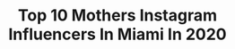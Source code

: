 ---
title: Top 10 Mothers Instagram Influencers In Miami In 2020
description: >-
  Find top mothers Instagram influencers in Miami in 2020. Most popular hashtags: #miami #beautiful #tiktok #baby.
platform: Instagram
profiles:
  - username: "krissroma"
    fullname: >-
      Kristina Romanova
    location: "United States"
    followers: 254615
    engagement: 132
    commentsToLikes: 0.023803
    avatar: "https://scontent-amt2-1.cdninstagram.com/v/t51.2885-19/s320x320/82625260_889618391475816_5096511075080208384_n.jpg?_nc_ht=scontent-amt2-1.cdninstagram.com&_nc_ohc=o4mEaB9ALxUAX9dqhgn&oh=104969b497290e1e305efabf33155af7&oe=5EB308C8"
    verified: true
    hashtags: "#oscars2020, #hoffacademy, #repost, #pangaiachallenge"
  - username: "danieladarlin"
    fullname: >-
      Daniela Darlin
    location: "United States"
    followers: 71273
    engagement: 149
    commentsToLikes: 0.046701
    avatar: "https://scontent-ams4-1.cdninstagram.com/v/t51.2885-19/s320x320/82010183_1489739071206734_2572153242381189120_n.jpg?_nc_ht=scontent-ams4-1.cdninstagram.com&_nc_ohc=rOOFr2Fo_yAAX-6e1fj&oh=558ade354d9e623b2b8ecd003cfe0f94&oe=5EB2F012"
    verified: false
    hashtags: "#trending, #youtube, #confia, #newborn"
  - username: "darlingjulietphoto"
    fullname: >-
      Julia Cox ✨
    location: "United States"
    followers: 22282
    engagement: 535
    commentsToLikes: 0.038706
    avatar: "https://scontent-ams4-1.cdninstagram.com/v/t51.2885-19/s320x320/92042775_526456108017522_5251154512193781760_n.jpg?_nc_ht=scontent-ams4-1.cdninstagram.com&_nc_ohc=opTmefosb9IAX_0cXu4&oh=f652a91efb3b6e5707f0d04f5d3fd3ec&oe=5EBB18BC"
    verified: false
    hashtags: "#selfquarantine"
  - username: "kin_derka"
    fullname: >-
      Kinga Trojan
    location: "United States"
    followers: 6552
    engagement: 1313
    commentsToLikes: 0.012909
    avatar: "https://scontent-bos3-1.cdninstagram.com/v/t51.2885-19/s320x320/87643517_1335602796624534_7107805544961802240_n.jpg?_nc_ht=scontent-bos3-1.cdninstagram.com&_nc_ohc=54P1pN5ech0AX8Kjact&oh=c702d8889d05c50e5383a71b80afa812&oe=5EB6AD2E"
    verified: false
    hashtags: "#bestsiblings, #model, #mood, #tbt"
  - username: "mario_ramil"
    fullname: >-
      MARIO RAMIL | Miami Comedian
    location: "United States"
    followers: 31851
    engagement: 534
    commentsToLikes: 0.120974
    avatar: "https://scontent-ams4-1.cdninstagram.com/v/t51.2885-19/s320x320/70330373_381913589407592_452568022603792384_n.jpg?_nc_ht=scontent-ams4-1.cdninstagram.com&_nc_ohc=TqLn5QZhqs0AX8pD3Ln&oh=9aa01aa480b954250daf52f3f4cc1fe8&oe=5EBA33BE"
    verified: false
    hashtags: "#marioramimcomedy, #claims, #ramil, #business"
  - username: "hannahw253"
    fullname: >-
      Hannah Graf MBE
    location: "United States"
    followers: 34545
    engagement: 669
    commentsToLikes: 0.020499
    avatar: "https://scontent-lhr8-1.cdninstagram.com/v/t51.2885-19/s320x320/62438315_421912605317368_1201858039854923776_n.jpg?_nc_ht=scontent-lhr8-1.cdninstagram.com&_nc_ohc=jJSj7KrMbAMAX-5VUFr&oh=7daaecbc9b6de3d487a746cba9b874af&oe=5EBA8772"
    verified: true
    hashtags: "#charity, #transition, #bikini, #love"
  - username: "jacobdooley"
    fullname: >-
      Jacob ☁️
    location: "United States"
    followers: 148912
    engagement: 738
    commentsToLikes: 0.022410
    avatar: "https://scontent-amt2-1.cdninstagram.com/v/t51.2885-19/s320x320/83945991_199052611150173_7353782900438859776_n.jpg?_nc_ht=scontent-amt2-1.cdninstagram.com&_nc_ohc=6Ydc-QIAdAUAX8REqVo&oh=1631444e6eab408028a5c2c6186a3db2&oe=5EB841AD"
    verified: false
    hashtags: ""
  - username: "weelovephotography"
    fullname: >-
      Luxury Newborn Photographer
    location: "United States"
    followers: 58129
    engagement: 91
    commentsToLikes: 0.069153
    avatar: "https://scontent-ams4-1.cdninstagram.com/v/t51.2885-19/s320x320/83874409_181384926615747_1528579960158027776_n.jpg?_nc_ht=scontent-ams4-1.cdninstagram.com&_nc_ohc=WpukxkjCR5oAX8G47zi&oh=d976d3f35ba77609a17f50ce4f50a845&oe=5EBC65DA"
    verified: false
    hashtags: "#mybabygirl, #maternity, #relax, #2020"
  - username: "amazing5grace_um"
    fullname: >-
      Jermaine Grace
    location: "United States"
    followers: 24891
    engagement: 409
    commentsToLikes: 0.033448
    avatar: "https://scontent-ams4-1.cdninstagram.com/v/t51.2885-19/s320x320/89825082_644115042822882_7237443046822903808_n.jpg?_nc_ht=scontent-ams4-1.cdninstagram.com&_nc_ohc=mf5KWEncYgwAX-IFb_I&oh=b8007dafa9c5181dd5392dbcce0939f7&oe=5EBB7F02"
    verified: true
    hashtags: "#2020, #newyear, #newme, #um"
  - username: "marialouisez"
    fullname: >-
      Maria Zachariassen
    location: "United States"
    followers: 11249
    engagement: 811
    commentsToLikes: 0.035314
    avatar: "https://scontent-ams4-1.cdninstagram.com/v/t51.2885-19/s320x320/61396998_2041041002865777_5627977221709758464_n.jpg?_nc_ht=scontent-ams4-1.cdninstagram.com&_nc_ohc=f1GvUyn0BxoAX-53JeX&oh=aea6ef970d006062758fdb444bfa41ca&oe=5EBAF563"
    verified: false
    hashtags: "#elitelatakeover, #stayhomewithelite, #backtothefuture"
---